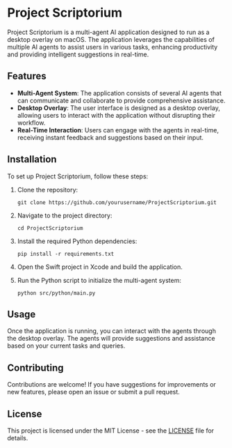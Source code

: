 # Project Scriptorium

Project Scriptorium is a multi-agent AI application designed to run as a desktop overlay on macOS. The application leverages the capabilities of multiple AI agents to assist users in various tasks, enhancing productivity and providing intelligent suggestions in real-time.

## Features

- **Multi-Agent System**: The application consists of several AI agents that can communicate and collaborate to provide comprehensive assistance.
- **Desktop Overlay**: The user interface is designed as a desktop overlay, allowing users to interact with the application without disrupting their workflow.
- **Real-Time Interaction**: Users can engage with the agents in real-time, receiving instant feedback and suggestions based on their input.

## Installation

To set up Project Scriptorium, follow these steps:

1. Clone the repository:
   ```
   git clone https://github.com/yourusername/ProjectScriptorium.git
   ```

2. Navigate to the project directory:
   ```
   cd ProjectScriptorium
   ```

3. Install the required Python dependencies:
   ```
   pip install -r requirements.txt
   ```

4. Open the Swift project in Xcode and build the application.

5. Run the Python script to initialize the multi-agent system:
   ```
   python src/python/main.py
   ```

## Usage

Once the application is running, you can interact with the agents through the desktop overlay. The agents will provide suggestions and assistance based on your current tasks and queries.

## Contributing

Contributions are welcome! If you have suggestions for improvements or new features, please open an issue or submit a pull request.

## License

This project is licensed under the MIT License - see the [LICENSE](LICENSE) file for details.
